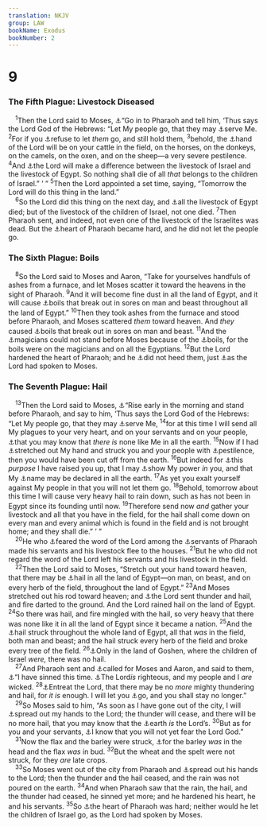 ```yaml
---
translation: NKJV
group: LAW
bookName: Exodus 
bookNumber: 2
---
```


<div class="title"><h1>9</h1><h3>The Fifth Plague: Livestock Diseased</h3></div>
<span class="verse xu_9_1"> <sup>1</sup>Then the Lord said to Moses, <a data-toggle="tooltip" data-placement="bottom" title="Ex. 4:23; 8:1">⚓</a>“Go in to Pharaoh and tell him, ‘Thus says the Lord God of the Hebrews: “Let My people go, that they may <a data-toggle="tooltip" data-placement="bottom" title="Ex. 7:16">⚓</a>serve Me. </span>
<span class="verse xu_9_2"><sup>2</sup>For if you <a data-toggle="tooltip" data-placement="bottom" title="Ex. 8:2">⚓</a>refuse to let <i>them</i> go, and still hold them, </span>
<span class="verse xu_9_3"><sup>3</sup>behold, the <a data-toggle="tooltip" data-placement="bottom" title="Ex. 7:4; 1 Sam. 5:6; Ps. 39:10; Acts 13:11">⚓</a>hand of the Lord will be on your cattle in the field, on the horses, on the donkeys, on the camels, on the oxen, and on the sheep—a very severe pestilence. </span>
<span class="verse xu_9_4"><sup>4</sup>And <a data-toggle="tooltip" data-placement="bottom" title="Ex. 8:22">⚓</a>the Lord will make a difference between the livestock of Israel and the livestock of Egypt. So nothing shall die of all <i>that</i> belongs to the children of Israel.” ’ ” </span>
<span class="verse xu_9_5"><sup>5</sup>Then the Lord appointed a set time, saying, “Tomorrow the Lord will do this thing in the land.”<br/></span>
<span class="verse xu_9_6"> <sup>6</sup>So the Lord did this thing on the next day, and <a data-toggle="tooltip" data-placement="bottom" title="Ex. 9:19, 20, 25; Ps. 78:48, 50">⚓</a>all the livestock of Egypt died; but of the livestock of the children of Israel, not one died. </span>
<span class="verse xu_9_7"><sup>7</sup>Then Pharaoh sent, and indeed, not even one of the livestock of the Israelites was dead. But the <a data-toggle="tooltip" data-placement="bottom" title="Ex. 7:14; 8:32">⚓</a>heart of Pharaoh became hard, and he did not let the people go.<br/></span>
<div class="title"><h3>The Sixth Plague: Boils</h3></div>
<span class="verse xu_9_8"> <sup>8</sup>So the Lord said to Moses and Aaron, “Take for yourselves handfuls of ashes from a furnace, and let Moses scatter it toward the heavens in the sight of Pharaoh. </span>
<span class="verse xu_9_9"><sup>9</sup>And it will become fine dust in all the land of Egypt, and it will cause <a data-toggle="tooltip" data-placement="bottom" title="Deut. 28:27; Rev. 16:2">⚓</a>boils that break out in sores on man and beast throughout all the land of Egypt.” </span>
<span class="verse xu_9_10"><sup>10</sup>Then they took ashes from the furnace and stood before Pharaoh, and Moses scattered <i>them</i> toward heaven. And <i>they</i> caused <a data-toggle="tooltip" data-placement="bottom" title="Deut. 28:27">⚓</a>boils that break out in sores on man and beast. </span>
<span class="verse xu_9_11"><sup>11</sup>And the <a data-toggle="tooltip" data-placement="bottom" title="(Ex. 8:18, 19; 2 Tim. 3:9)">⚓</a>magicians could not stand before Moses because of the <a data-toggle="tooltip" data-placement="bottom" title="Deut. 28:27; Job 2:7; Rev. 16:1, 2">⚓</a>boils, for the boils were on the magicians and on all the Egyptians. </span>
<span class="verse xu_9_12"><sup>12</sup>But the Lord hardened the heart of Pharaoh; and he <a data-toggle="tooltip" data-placement="bottom" title="Ex. 7:13">⚓</a>did not heed them, just <a data-toggle="tooltip" data-placement="bottom" title="Ex. 4:21">⚓</a>as the Lord had spoken to Moses.<br/></span>
<div class="title"><h3>The Seventh Plague: Hail</h3></div>
<span class="verse xu_9_13"> <sup>13</sup>Then the Lord said to Moses, <a data-toggle="tooltip" data-placement="bottom" title="Ex. 8:20">⚓</a>“Rise early in the morning and stand before Pharaoh, and say to him, ‘Thus says the Lord God of the Hebrews: “Let My people go, that they may <a data-toggle="tooltip" data-placement="bottom" title="Ex. 9:1">⚓</a>serve Me, </span>
<span class="verse xu_9_14"><sup>14</sup>for at this time I will send all My plagues to your very heart, and on your servants and on your people, <a data-toggle="tooltip" data-placement="bottom" title="Ex. 8:10; Deut. 3:24; 2 Sam. 7:22; 1 Chr. 17:20; Ps. 86:8; Is. 45:5–8; 46:9; Jer. 10:6, 7">⚓</a>that you may know that <i>there</i> <i>is</i> none like Me in all the earth. </span>
<span class="verse xu_9_15"><sup>15</sup>Now if I had <a data-toggle="tooltip" data-placement="bottom" title="Ex. 3:20; 7:5">⚓</a>stretched out My hand and struck you and your people with <a data-toggle="tooltip" data-placement="bottom" title="Ex. 5:3">⚓</a>pestilence, then you would have been cut off from the earth. </span>
<span class="verse xu_9_16"><sup>16</sup>But indeed for <a data-toggle="tooltip" data-placement="bottom" title="Ex. 14:17; Prov. 16:4; (Rom. 9:17, 18; 1 Pet. 2:8, 9)">⚓</a>this <i>purpose</i> I have raised you up, that I may <a data-toggle="tooltip" data-placement="bottom" title="Ex. 7:4, 5; 10:1; 11:9; 14:17">⚓</a>show My power <i>in</i> you, and that My <a data-toggle="tooltip" data-placement="bottom" title="1 Kin. 8:43">⚓</a>name may be declared in all the earth. </span>
<span class="verse xu_9_17"><sup>17</sup>As yet you exalt yourself against My people in that you will not let them go. </span>
<span class="verse xu_9_18"><sup>18</sup>Behold, tomorrow about this time I will cause very heavy hail to rain down, such as has not been in Egypt since its founding until now. </span>
<span class="verse xu_9_19"><sup>19</sup>Therefore send now <i>and</i> gather your livestock and all that you have in the field, for the hail shall come down on every man and every animal which is found in the field and is not brought home; and they shall die.” ’ ”<br/></span>
<span class="verse xu_9_20"> <sup>20</sup>He who <a data-toggle="tooltip" data-placement="bottom" title="Ex. 1:17; 14:31; (Prov. 13:13)">⚓</a>feared the word of the Lord among the <a data-toggle="tooltip" data-placement="bottom" title="Ex. 8:19; 10:7">⚓</a>servants of Pharaoh made his servants and his livestock flee to the houses. </span>
<span class="verse xu_9_21"><sup>21</sup>But he who did not regard the word of the Lord left his servants and his livestock in the field.<br/></span>
<span class="verse xu_9_22"> <sup>22</sup>Then the Lord said to Moses, “Stretch out your hand toward heaven, that there may be <a data-toggle="tooltip" data-placement="bottom" title="Rev. 16:21">⚓</a>hail in all the land of Egypt—on man, on beast, and on every herb of the field, throughout the land of Egypt.” </span>
<span class="verse xu_9_23"><sup>23</sup>And Moses stretched out his rod toward heaven; and <a data-toggle="tooltip" data-placement="bottom" title="Gen. 19:24; Josh. 10:11; Ps. 18:13; 78:47; 105:32; 148:8; Is. 30:30; Ezek. 38:22; Rev. 8:7">⚓</a>the Lord sent thunder and hail, and fire darted to the ground. And the Lord rained hail on the land of Egypt. </span>
<span class="verse xu_9_24"><sup>24</sup>So there was hail, and fire mingled with the hail, so very heavy that there was none like it in all the land of Egypt since it became a nation. </span>
<span class="verse xu_9_25"><sup>25</sup>And the <a data-toggle="tooltip" data-placement="bottom" title="Ex. 9:19; Ps. 78:47, 48; 105:32, 33">⚓</a>hail struck throughout the whole land of Egypt, all that <i>was</i> in the field, both man and beast; and the hail struck every herb of the field and broke every tree of the field. </span>
<span class="verse xu_9_26"><sup>26</sup><a data-toggle="tooltip" data-placement="bottom" title="Ex. 8:22, 23; 9:4, 6; 10:23; 11:7; 12:13; Is. 32:18, 19">⚓</a>Only in the land of Goshen, where the children of Israel <i>were,</i> there was no hail.<br/></span>
<span class="verse xu_9_27"> <sup>27</sup>And Pharaoh sent and <a data-toggle="tooltip" data-placement="bottom" title="Ex. 8:8">⚓</a>called for Moses and Aaron, and said to them, <a data-toggle="tooltip" data-placement="bottom" title="Ex. 9:34; 10:16, 17">⚓</a>“I have sinned this time. <a data-toggle="tooltip" data-placement="bottom" title="2 Chr. 12:6; Ps. 129:4; 145:17; Lam. 1:18">⚓</a>The Lord<i>is</i> righteous, and my people and I <i>are</i> wicked. </span>
<span class="verse xu_9_28"><sup>28</sup><a data-toggle="tooltip" data-placement="bottom" title="Ex. 8:8, 28; 10:17; Acts 8:24">⚓</a>Entreat the Lord, that there may be no <i>more</i> mighty thundering and hail, for <i>it</i> <i>is</i> enough. I will let you <a data-toggle="tooltip" data-placement="bottom" title="Ex. 8:25; 10:8, 24">⚓</a>go, and you shall stay no longer.”<br/></span>
<span class="verse xu_9_29"> <sup>29</sup>So Moses said to him, “As soon as I have gone out of the city, I will <a data-toggle="tooltip" data-placement="bottom" title="1 Kin. 8:22, 38; Ps. 143:6; Is. 1:15">⚓</a>spread out my hands to the Lord; the thunder will cease, and there will be no more hail, that you may know that the <a data-toggle="tooltip" data-placement="bottom" title="Ex. 8:22; 19:5; 20:11; Ps. 24:1; 1 Cor. 10:26, 28">⚓</a>earth <i>is</i> the Lord’s. </span>
<span class="verse xu_9_30"><sup>30</sup>But as for you and your servants, <a data-toggle="tooltip" data-placement="bottom" title="Ex. 8:29; (Is. 26:10)">⚓</a>I know that you will not yet fear the Lord God.”<br/></span>
<span class="verse xu_9_31"> <sup>31</sup>Now the flax and the barley were struck, <a data-toggle="tooltip" data-placement="bottom" title="Ruth 1:22; 2:23">⚓</a>for the barley <i>was</i> in the head and the flax <i>was</i> in bud. </span>
<span class="verse xu_9_32"><sup>32</sup>But the wheat and the spelt were not struck, for they <i>are</i> late crops.<br/></span>
<span class="verse xu_9_33"> <sup>33</sup>So Moses went out of the city from Pharaoh and <a data-toggle="tooltip" data-placement="bottom" title="Ex. 8:12; 9:29">⚓</a>spread out his hands to the Lord; then the thunder and the hail ceased, and the rain was not poured on the earth. </span>
<span class="verse xu_9_34"><sup>34</sup>And when Pharaoh saw that the rain, the hail, and the thunder had ceased, he sinned yet more; and he hardened his heart, he and his servants. </span>
<span class="verse xu_9_35"><sup>35</sup>So <a data-toggle="tooltip" data-placement="bottom" title="Ex. 4:21">⚓</a>the heart of Pharaoh was hard; neither would he let the children of Israel go, as the Lord had spoken by Moses.<br/></span>
